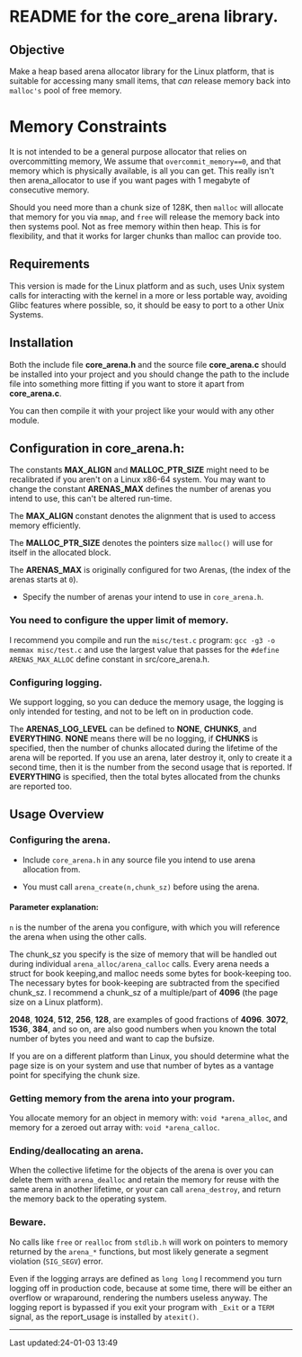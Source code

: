 README for the core_arena library.
==================================

Objective
---------

Make a heap based arena allocator library for the Linux platform, that is suitable for
accessing many small items,  that *can* release memory back into `malloc's` pool of
free memory. 

Memory Constraints
==================

It is not intended to be a general purpose allocator that relies on
overcommitting memory, We assume that `overcommit_memory==0`, and that 
memory which is physically available, is all you can get. This really isn't then
arena_allocator to use if you want pages with 1 megabyte of consecutive memory.

Should you need more than a chunk size of 128K, then `malloc` will allocate
that memory for you via `mmap`,  and `free` will release the memory back into
then systems pool. Not as free memory within then heap. This is for flexibility,
and that it works for larger chunks than malloc can provide too.


## Requirements

This version is made for the Linux platform and as such, uses Unix system calls
for interacting with the kernel in a more or less portable way, avoiding  Glibc
features where possible, so, it should be easy to port to a other Unix
Systems.



## Installation

Both the include file **core_arena.h** and the source file **core_arena.c**
should be installed into your project and you should change the path to the
include file into something more fitting if you want to store it apart from
**core_arena.c**.

You can then compile it with your project like your would with any other module.

## Configuration in core_arena.h:

The constants **MAX_ALIGN** and **MALLOC_PTR_SIZE** might need to be recalibrated if
you aren't on a Linux x86-64 system. You may want to change the  constant
**ARENAS_MAX** defines the number of arenas you intend to use, this can't be altered
run-time.

The **MAX_ALIGN** constant denotes the alignment that is used to access memory
efficiently.

The **MALLOC_PTR_SIZE** denotes the pointers size `malloc()` will use for itself
in the allocated block.

The **ARENAS_MAX** is originally configured for two Arenas, (the index of the
arenas starts at `0`).

* Specify the number of arenas your intend to use in `core_arena.h`.

### You need to configure the upper limit of memory.

I recommend you compile and run the `misc/test.c` program: `gcc -g3 -o
memmax misc/test.c` and use the largest value that passes for the `#define ARENAS_MAX_ALLOC`
define constant in src/core_arena.h.


### Configuring logging.

We support logging, so you can deduce the memory usage, the logging is only
intended for testing, and not to be left on in production code.

The **ARENAS_LOG_LEVEL** can be defined to **NONE**, **CHUNKS**, and **EVERYTHING**.
**NONE** means there will be no logging, if **CHUNKS** is specified, then the number of
chunks allocated during the lifetime  of the arena will be reported. If you use
an arena, later destroy it, only to create it a second time, then it is the
number from the  second usage that is reported.
If **EVERYTHING** is specified, then the total bytes allocated from the chunks are
reported too.

## Usage Overview


### Configuring the arena.

* Include `core_arena.h` in any source file you intend to use arena allocation
from.

* You must call `arena_create(n,chunk_sz)` before using the arena.

#### Parameter  explanation:

`n` is the number of the arena you configure, with which you will reference the
arena when using the other calls.

The chunk_sz you specify is the size of memory that will be handled out during
individual `arena_alloc/arena_calloc` calls. Every arena needs a struct for book
keeping,and malloc needs some bytes for book-keeping too. The necessary bytes
for book-keeping are  subtracted from the specified chunk_sz.  I recommend a
chunk_sz of a multiple/part of **4096** (the page size on a Linux platform).

**2048**, **1024**, **512**, **256**, **128**, are examples of good fractions of **4096**.
**3072**, **1536**, **384**, and so on, are also good numbers when you known the
total number of bytes you need and want to cap the bufsize.

If you are on a different platform than Linux, you should determine what the page size is on
your system and use that number of bytes as a vantage point for specifying the
chunk size.

### Getting memory from the arena into your program.

You allocate memory for an object in memory with: `void *arena_alloc`,
and memory for a zeroed out array with:  `void *arena_calloc`.

###  Ending/deallocating an arena.

When the collective lifetime for the objects of the arena is over you can delete
them with `arena_dealloc` and retain the memory for reuse with the same arena in
another lifetime, or your can call `arena_destroy`, and return the memory back
to the operating system. 

### Beware.

No calls like `free` or `realloc` from `stdlib.h` will work on pointers to memory returned by
the `arena_*` functions, but most likely generate a segment violation (`SIG_SEGV`) error.

Even if the logging arrays are defined as `long long` I recommend you turn
logging off in production code, because at some time, there will be either an
overflow or wraparound, rendering the numbers useless anyway.  The logging
report is bypassed if you exit your program with `_Exit` or a `TERM` signal, as
the report_usage is installed by `atexit()`.

--------------------------------------
  Last updated:24-01-03 13:49

<!--
vim: foldlevel=99
-->

